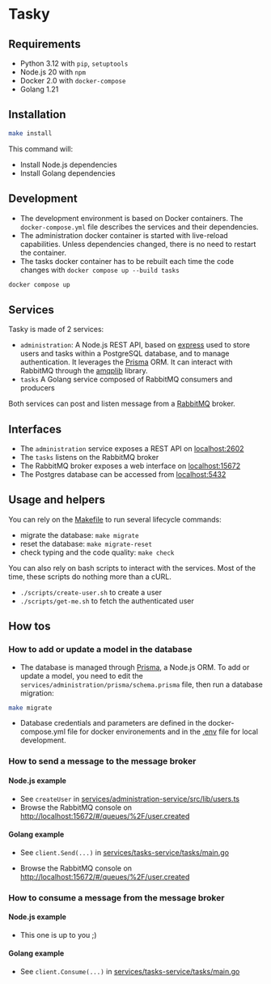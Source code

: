 # Tasky

## Requirements

- Python 3.12 with `pip`, `setuptools`
- Node.js 20 with `npm`
- Docker 2.0 with `docker-compose`
- Golang 1.21

## Installation

```bash
make install
```

This command will:

- Install Node.js dependencies
- Install Golang dependencies

## Development

- The development environment is based on Docker containers. The `docker-compose.yml` file describes the services and their dependencies.
- The administration docker container is started with live-reload capabilities. Unless dependencies changed, there is no need to restart the container.
- The tasks docker container has to be rebuilt each time the code changes with `docker compose up --build tasks`

```bash
docker compose up
```

## Services

Tasky is made of 2 services:

- `administration`: A Node.js REST API, based on [express](https://expressjs.com) used to store users and tasks within a PostgreSQL database, and to manage authentication. It leverages the [Prisma](https://prisma.io) ORM. It can interact with RabbitMQ through the [amqplib](https://github.com/amqp-node/amqplib) library.
- `tasks` A Golang service composed of RabbitMQ consumers and producers

Both services can post and listen message from a [RabbitMQ](https://www.rabbitmq.com) broker.

## Interfaces

- The `administration` service exposes a REST API on [localhost:2602](http://localhost:2602)
- The `tasks` listens on the RabbitMQ broker
- The RabbitMQ broker exposes a web interface on [localhost:15672](http://localhost:15672)
- The Postgres database can be accessed from [localhost:5432](localhost:5432)

## Usage and helpers

You can rely on the [Makefile](./Makefile) to run several lifecycle commands:

- migrate the database: `make migrate`
- reset the database: `make migrate-reset`
- check typing and the code quality: `make check`

You can also rely on bash scripts to interact with the services. Most of the time, these scripts do nothing more than a cURL.

- `./scripts/create-user.sh` to create a user
- `./scripts/get-me.sh` to fetch the authenticated user

## How tos

### How to add or update a model in the database

- The database is managed through [Prisma](https://prisma.io), a Node.js ORM. To add or update a model, you need to edit the `services/administration/prisma/schema.prisma` file, then run a database migration:

```bash
make migrate
```

- Database credentials and parameters are defined in the docker-compose.yml file for docker environements and in the [.env](./services/administration-service/.env) file for local development.

### How to send a message to the message broker

#### Node.js example

- See `createUser` in [services/administration-service/src/lib/users.ts](./services/administration-service/src/lib/users.ts)
- Browse the RabbitMQ console on [http://localhost:15672/#/queues/%2F/user.created](http://localhost:15672/#/queues/%2F/user.created)

#### Golang example

- See `client.Send(...)` in [services/tasks-service/tasks/main.go](./services/tasks-service/tasks/main.go)

- Browse the RabbitMQ console on [http://localhost:15672/#/queues/%2F/user.created](http://localhost:15672/#/queues/%2F/user.created)

### How to consume a message from the message broker

#### Node.js example

- This one is up to you ;)

#### Golang example

- See `client.Consume(...)` in [services/tasks-service/tasks/main.go](./services/tasks-service/tasks/main.go)
